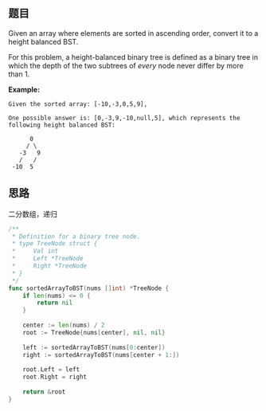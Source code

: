 ## 题目

Given an array where elements are sorted in ascending order, convert it to a height balanced BST.

For this problem, a height-balanced binary tree is defined as a binary tree in which the depth of the two subtrees of *every* node never differ by more than 1.

**Example:**

```
Given the sorted array: [-10,-3,0,5,9],

One possible answer is: [0,-3,9,-10,null,5], which represents the following height balanced BST:

      0
     / \
   -3   9
   /   /
 -10  5
```

## 思路

二分数组，递归

```go
/**
 * Definition for a binary tree node.
 * type TreeNode struct {
 *     Val int
 *     Left *TreeNode
 *     Right *TreeNode
 * }
 */
func sortedArrayToBST(nums []int) *TreeNode {
    if len(nums) <= 0 {
        return nil
    }
    
    center := len(nums) / 2
    root := TreeNode{nums[center], nil, nil}
    
    left := sortedArrayToBST(nums[0:center])
    right := sortedArrayToBST(nums[center + 1:])
    
    root.Left = left
    root.Right = right
    
    return &root
}
```


